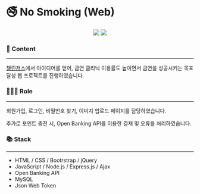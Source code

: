 # 🚭 No Smoking (Web)


<p align="center">
<img src="https://i.esdrop.com/d/HUIWpoiX2c.png"> <img src="https://i.esdrop.com/d/tvon2knb1H.png">
</p>


### 📄 Content

---

[챌린저스](https://www.chlngers.com/)에서 아이디어를 얻어, 금연 클리닉 이용률도 높이면서 금연을 성공시키는 목표 달성 웹 프로젝트를 진행하였습니다.



### 👩🏻‍💻 Role

---

회원가입, 로그인, 비밀번호 찾기, 이미지 업로드 페이지를 담당하였습니다.

추가로 포인트 충전 시, Open Banking API를 이용한 결제 및 오류를 처리하였습니다.



### 📚 Stack

---

- HTML / CSS / Bootrstrap / jQuery
- JavaScript / Node.js / Express.js / Ajax
- Open Banking API
- MySQL
- Json Web Token
